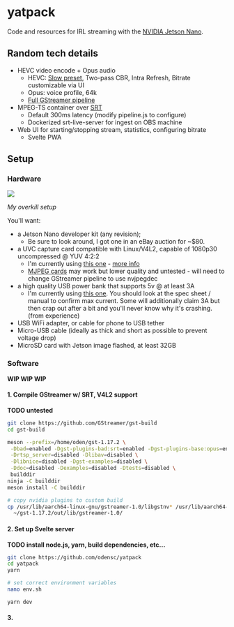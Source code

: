 # yatpack

Code and resources for IRL streaming with the [NVIDIA Jetson Nano](https://developer.nvidia.com/embedded/jetson-nano-developer-kit).

## Random tech details

-   HEVC video encode + Opus audio
    -   HEVC: [Slow preset](https://docs.nvidia.com/jetson/l4t/index.html#page/Tegra%2520Linux%2520Driver%2520Package%2520Development%2520Guide%2Faccelerated_gstreamer.html%23wwpID0E0CU0HA), Two-pass CBR, Intra Refresh, Bitrate customizable via UI
    -   Opus: voice profile, 64k
    -   [Full GStreamer pipeline](https://github.com/odensc/yatpack/blob/master/src/server/pipeline.js)
-   MPEG-TS container over [SRT](https://www.srtalliance.org/)
    -   Default 300ms latency (modify pipeline.js to configure)
    -   Dockerized srt-live-server for ingest on OBS machine
-   Web UI for starting/stopping stream, statistics, configuring bitrate
    -   Svelte PWA

## Setup

### Hardware

![](https://i.imgur.com/08WXYOd.jpg)

_My overkill setup_

You'll want:

-   a Jetson Nano developer kit (any revision);
    -   Be sure to look around, I got one in an eBay auction for ~\$80.
-   a UVC capture card compatible with Linux/V4L2, capable of 1080p30 uncompressed @ YUV 4:2:2
    -   I'm currently using [this one](https://smile.amazon.com/gp/product/B0869LCMCG/) - [more info](https://twitter.com/marcan42/status/1281266315831808001)
    -   [MJPEG cards](https://smile.amazon.com/gp/product/B088CWQGN5) may work but lower quality and untested - will need to change GStreamer pipeline to use nvjpegdec
-   a high quality USB power bank that supports 5v @ at least 3A
    -   I'm currently using [this one](https://smile.amazon.com/gp/product/B082PGS78L). You should look at the spec sheet / manual to confirm max current. Some will additionally claim 3A but then crap out after a bit and you'll never know why it's crashing. (from experience)
-   USB WiFi adapter, or cable for phone to USB tether
-   Micro-USB cable (ideally as thick and short as possible to prevent voltage drop)
-   MicroSD card with Jetson image flashed, at least 32GB

### Software

**WIP WIP WIP**

#### 1. Compile GStreamer w/ SRT, V4L2 support

**TODO untested**

```bash
git clone https://github.com/GStreamer/gst-build
cd gst-build

meson --prefix=/home/oden/gst-1.17.2 \
 -Dbad=enabled -Dgst-plugins-bad:srt=enabled -Dgst-plugins-base:opus=enabled \
 -Drtsp_server=disabled -Dlibav=disabled \
 -Dlibnice=disabled -Dgst-examples=disabled \
 -Ddoc=disabled -Dexamples=disabled -Dtests=disabled \
 builddir
ninja -C builddir
meson install -C builddir

# copy nvidia plugins to custom build
cp /usr/lib/aarch64-linux-gnu/gstreamer-1.0/libgstnv* /usr/lib/aarch64-linux-gnu/gstreamer-1.0/libgstomx.so \
  ~/gst-1.17.2/out/lib/gstreamer-1.0/
```

#### 2. Set up Svelte server

**TODO install node.js, yarn, build dependencies, etc...**

```bash
git clone https://github.com/odensc/yatpack
cd yatpack
yarn

# set correct environment variables
nano env.sh

yarn dev
```

#### 3.

